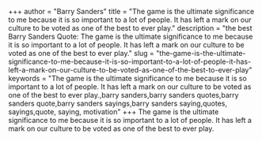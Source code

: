 +++
author = "Barry Sanders"
title = "The game is the ultimate significance to me because it is so important to a lot of people. It has left a mark on our culture to be voted as one of the best to ever play."
description = "the best Barry Sanders Quote: The game is the ultimate significance to me because it is so important to a lot of people. It has left a mark on our culture to be voted as one of the best to ever play."
slug = "the-game-is-the-ultimate-significance-to-me-because-it-is-so-important-to-a-lot-of-people-it-has-left-a-mark-on-our-culture-to-be-voted-as-one-of-the-best-to-ever-play"
keywords = "The game is the ultimate significance to me because it is so important to a lot of people. It has left a mark on our culture to be voted as one of the best to ever play.,barry sanders,barry sanders quotes,barry sanders quote,barry sanders sayings,barry sanders saying,quotes, sayings,quote, saying, motivation"
+++
The game is the ultimate significance to me because it is so important to a lot of people. It has left a mark on our culture to be voted as one of the best to ever play.
